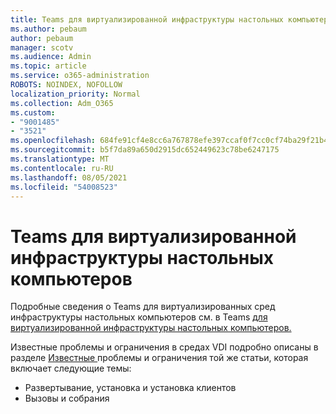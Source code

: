 ```yaml
---
title: Teams для виртуализированной инфраструктуры настольных компьютеров
ms.author: pebaum
author: pebaum
manager: scotv
ms.audience: Admin
ms.topic: article
ms.service: o365-administration
ROBOTS: NOINDEX, NOFOLLOW
localization_priority: Normal
ms.collection: Adm_O365
ms.custom:
- "9001485"
- "3521"
ms.openlocfilehash: 684fe91cf4e8cc6a767878efe397ccaf0f7cc0cf74ba29f21b40d77c18a028f7
ms.sourcegitcommit: b5f7da89a650d2915dc652449623c78be6247175
ms.translationtype: MT
ms.contentlocale: ru-RU
ms.lasthandoff: 08/05/2021
ms.locfileid: "54008523"
---
```

# <a name="teams-for-virtualized-desktop-infrastructure"></a>Teams для виртуализированной инфраструктуры настольных компьютеров

Подробные сведения о Teams для виртуализированных сред инфраструктуры настольных компьютеров см. в Teams [для виртуализированной инфраструктуры настольных компьютеров.](https://docs.microsoft.com/microsoftteams/teams-for-vdi)

Известные проблемы и ограничения в средах VDI подробно описаны в разделе [Известные ](https://docs.microsoft.com/microsoftteams/teams-for-vdi#known-issues-and-limitations) проблемы и ограничения той же статьи, которая включает следующие темы:
 - Развертывание, установка и установка клиентов
 - Вызовы и собрания